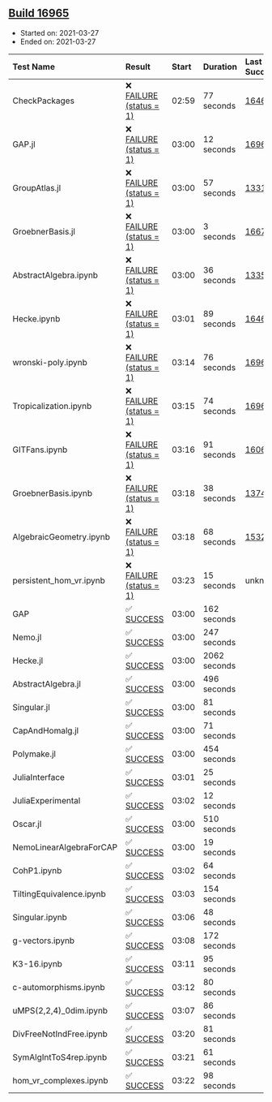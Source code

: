 ## [Build 16965](https://oscarci.mathematik.uni-kl.de/job/oscar/16965/)

* Started on: 2021-03-27
* Ended on: 2021-03-27

| Test Name    | Result | Start | Duration | Last Success | First Failure |
|:-------------|:-------|:------|:---------|:-------------|:--------------|
| CheckPackages | ❌ [FAILURE (status = 1)](https://oscarci.mathematik.uni-kl.de/job/oscar/16965/artifact/logs/build-16965/CheckPackages.log) | 02:59 | 77 seconds | [16463](https://oscarci.mathematik.uni-kl.de/job/oscar/16463/) | [16464](https://oscarci.mathematik.uni-kl.de/job/oscar/16464/) |
| GAP.jl | ❌ [FAILURE (status = 1)](https://oscarci.mathematik.uni-kl.de/job/oscar/16965/artifact/logs/build-16965/GAP.jl.log) | 03:00 | 12 seconds | [16964](https://oscarci.mathematik.uni-kl.de/job/oscar/16964/) | [16965](https://oscarci.mathematik.uni-kl.de/job/oscar/16965/) |
| GroupAtlas.jl | ❌ [FAILURE (status = 1)](https://oscarci.mathematik.uni-kl.de/job/oscar/16965/artifact/logs/build-16965/GroupAtlas.jl.log) | 03:00 | 57 seconds | [13311](https://oscarci.mathematik.uni-kl.de/job/oscar/13311/) | [13312](https://oscarci.mathematik.uni-kl.de/job/oscar/13312/) |
| GroebnerBasis.jl | ❌ [FAILURE (status = 1)](https://oscarci.mathematik.uni-kl.de/job/oscar/16965/artifact/logs/build-16965/GroebnerBasis.jl.log) | 03:00 | 3 seconds | [16676](https://oscarci.mathematik.uni-kl.de/job/oscar/16676/) | [16677](https://oscarci.mathematik.uni-kl.de/job/oscar/16677/) |
| AbstractAlgebra.ipynb | ❌ [FAILURE (status = 1)](https://oscarci.mathematik.uni-kl.de/job/oscar/16965/artifact/logs/build-16965/AbstractAlgebra.ipynb.log) | 03:00 | 36 seconds | [13355](https://oscarci.mathematik.uni-kl.de/job/oscar/13355/) | [13356](https://oscarci.mathematik.uni-kl.de/job/oscar/13356/) |
| Hecke.ipynb | ❌ [FAILURE (status = 1)](https://oscarci.mathematik.uni-kl.de/job/oscar/16965/artifact/logs/build-16965/Hecke.ipynb.log) | 03:01 | 89 seconds | [16463](https://oscarci.mathematik.uni-kl.de/job/oscar/16463/) | [16464](https://oscarci.mathematik.uni-kl.de/job/oscar/16464/) |
| wronski-poly.ipynb | ❌ [FAILURE (status = 1)](https://oscarci.mathematik.uni-kl.de/job/oscar/16965/artifact/logs/build-16965/wronski-poly.ipynb.log) | 03:14 | 76 seconds | [16963](https://oscarci.mathematik.uni-kl.de/job/oscar/16963/) | [16964](https://oscarci.mathematik.uni-kl.de/job/oscar/16964/) |
| Tropicalization.ipynb | ❌ [FAILURE (status = 1)](https://oscarci.mathematik.uni-kl.de/job/oscar/16965/artifact/logs/build-16965/Tropicalization.ipynb.log) | 03:15 | 74 seconds | [16963](https://oscarci.mathematik.uni-kl.de/job/oscar/16963/) | [16964](https://oscarci.mathematik.uni-kl.de/job/oscar/16964/) |
| GITFans.ipynb | ❌ [FAILURE (status = 1)](https://oscarci.mathematik.uni-kl.de/job/oscar/16965/artifact/logs/build-16965/GITFans.ipynb.log) | 03:16 | 91 seconds | [16068](https://oscarci.mathematik.uni-kl.de/job/oscar/16068/) | [16069](https://oscarci.mathematik.uni-kl.de/job/oscar/16069/) |
| GroebnerBasis.ipynb | ❌ [FAILURE (status = 1)](https://oscarci.mathematik.uni-kl.de/job/oscar/16965/artifact/logs/build-16965/GroebnerBasis.ipynb.log) | 03:18 | 38 seconds | [13748](https://oscarci.mathematik.uni-kl.de/job/oscar/13748/) | [13749](https://oscarci.mathematik.uni-kl.de/job/oscar/13749/) |
| AlgebraicGeometry.ipynb | ❌ [FAILURE (status = 1)](https://oscarci.mathematik.uni-kl.de/job/oscar/16965/artifact/logs/build-16965/AlgebraicGeometry.ipynb.log) | 03:18 | 68 seconds | [15322](https://oscarci.mathematik.uni-kl.de/job/oscar/15322/) | [15323](https://oscarci.mathematik.uni-kl.de/job/oscar/15323/) |
| persistent_hom_vr.ipynb | ❌ [FAILURE (status = 1)](https://oscarci.mathematik.uni-kl.de/job/oscar/16965/artifact/logs/build-16965/persistent_hom_vr.ipynb.log) | 03:23 | 15 seconds | unknown | unknown |
| GAP | ✅ [SUCCESS](https://oscarci.mathematik.uni-kl.de/job/oscar/16965/artifact/logs/build-16965/GAP.log) | 03:00 | 162 seconds |  |  |
| Nemo.jl | ✅ [SUCCESS](https://oscarci.mathematik.uni-kl.de/job/oscar/16965/artifact/logs/build-16965/Nemo.jl.log) | 03:00 | 247 seconds |  |  |
| Hecke.jl | ✅ [SUCCESS](https://oscarci.mathematik.uni-kl.de/job/oscar/16965/artifact/logs/build-16965/Hecke.jl.log) | 03:00 | 2062 seconds |  |  |
| AbstractAlgebra.jl | ✅ [SUCCESS](https://oscarci.mathematik.uni-kl.de/job/oscar/16965/artifact/logs/build-16965/AbstractAlgebra.jl.log) | 03:00 | 496 seconds |  |  |
| Singular.jl | ✅ [SUCCESS](https://oscarci.mathematik.uni-kl.de/job/oscar/16965/artifact/logs/build-16965/Singular.jl.log) | 03:00 | 81 seconds |  |  |
| CapAndHomalg.jl | ✅ [SUCCESS](https://oscarci.mathematik.uni-kl.de/job/oscar/16965/artifact/logs/build-16965/CapAndHomalg.jl.log) | 03:00 | 71 seconds |  |  |
| Polymake.jl | ✅ [SUCCESS](https://oscarci.mathematik.uni-kl.de/job/oscar/16965/artifact/logs/build-16965/Polymake.jl.log) | 03:00 | 454 seconds |  |  |
| JuliaInterface | ✅ [SUCCESS](https://oscarci.mathematik.uni-kl.de/job/oscar/16965/artifact/logs/build-16965/JuliaInterface.log) | 03:01 | 25 seconds |  |  |
| JuliaExperimental | ✅ [SUCCESS](https://oscarci.mathematik.uni-kl.de/job/oscar/16965/artifact/logs/build-16965/JuliaExperimental.log) | 03:02 | 12 seconds |  |  |
| Oscar.jl | ✅ [SUCCESS](https://oscarci.mathematik.uni-kl.de/job/oscar/16965/artifact/logs/build-16965/Oscar.jl.log) | 03:00 | 510 seconds |  |  |
| NemoLinearAlgebraForCAP | ✅ [SUCCESS](https://oscarci.mathematik.uni-kl.de/job/oscar/16965/artifact/logs/build-16965/NemoLinearAlgebraForCAP.log) | 03:00 | 19 seconds |  |  |
| CohP1.ipynb | ✅ [SUCCESS](https://oscarci.mathematik.uni-kl.de/job/oscar/16965/artifact/logs/build-16965/CohP1.ipynb.log) | 03:02 | 64 seconds |  |  |
| TiltingEquivalence.ipynb | ✅ [SUCCESS](https://oscarci.mathematik.uni-kl.de/job/oscar/16965/artifact/logs/build-16965/TiltingEquivalence.ipynb.log) | 03:03 | 154 seconds |  |  |
| Singular.ipynb | ✅ [SUCCESS](https://oscarci.mathematik.uni-kl.de/job/oscar/16965/artifact/logs/build-16965/Singular.ipynb.log) | 03:06 | 48 seconds |  |  |
| g-vectors.ipynb | ✅ [SUCCESS](https://oscarci.mathematik.uni-kl.de/job/oscar/16965/artifact/logs/build-16965/g-vectors.ipynb.log) | 03:08 | 172 seconds |  |  |
| K3-16.ipynb | ✅ [SUCCESS](https://oscarci.mathematik.uni-kl.de/job/oscar/16965/artifact/logs/build-16965/K3-16.ipynb.log) | 03:11 | 95 seconds |  |  |
| c-automorphisms.ipynb | ✅ [SUCCESS](https://oscarci.mathematik.uni-kl.de/job/oscar/16965/artifact/logs/build-16965/c-automorphisms.ipynb.log) | 03:12 | 80 seconds |  |  |
| uMPS(2,2,4)_0dim.ipynb | ✅ [SUCCESS](https://oscarci.mathematik.uni-kl.de/job/oscar/16965/artifact/logs/build-16965/uMPS-2-2-4-_0dim.ipynb.log) | 03:07 | 86 seconds |  |  |
| DivFreeNotIndFree.ipynb | ✅ [SUCCESS](https://oscarci.mathematik.uni-kl.de/job/oscar/16965/artifact/logs/build-16965/DivFreeNotIndFree.ipynb.log) | 03:20 | 81 seconds |  |  |
| SymAlgIntToS4rep.ipynb | ✅ [SUCCESS](https://oscarci.mathematik.uni-kl.de/job/oscar/16965/artifact/logs/build-16965/SymAlgIntToS4rep.ipynb.log) | 03:21 | 61 seconds |  |  |
| hom_vr_complexes.ipynb | ✅ [SUCCESS](https://oscarci.mathematik.uni-kl.de/job/oscar/16965/artifact/logs/build-16965/hom_vr_complexes.ipynb.log) | 03:22 | 98 seconds |  |  |
